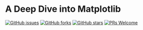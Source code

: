 # A Deep Dive into Matplotlib
[![GitHub issues](https://img.shields.io/github/issues/Develop-Packt/A-Deep-Dive-into-Matplotlib.svg)](https://github.com/Develop-Packt/A-Deep-Dive-into-Matplotlib/issues)
[![GitHub forks](https://img.shields.io/github/forks/Develop-Packt/A-Deep-Dive-into-Matplotlib.svg)](https://github.com/Develop-Packt/A-Deep-Dive-into-Matplotlib/network)
[![GitHub stars](https://img.shields.io/github/stars/Develop-Packt/A-Deep-Dive-into-Matplotlib.svg)](https://github.com/Develop-Packt/A-Deep-Dive-into-Matplotlib/stargazers)
[![PRs Welcome](https://img.shields.io/badge/PRs-welcome-brightgreen.svg)](https://github.com/Develop-Packt/A-Deep-Dive-into-Matplotlib/pulls)
